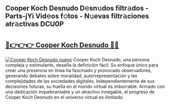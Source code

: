 ## Cooper Koch Desnudo D𝚎sn𝚞dos filtr𝚊dos - Parts-jYi Vid𝚎os f𝚘tos - N𝚞evas filtr𝚊ciones atr𝚊ctivas DCU0P

# <h2><a href="http://mbatmwe.tromn.icu/?c=Cooper+Koch+Desnudo">🔗👉👉👉 Cooper Koch Desnudo 🔗🔗</a></h2>

[![Cooper Koch Desnudo nuevo](https://i.imgur.com/pEAQMta.gif)](http://mbatmwe.tromn.icu/?c=Cooper+Koch+Desnudo)
Cooper Koch Desnudo, una persona compleja y estimulante, desafía la definición fácil. Su enfoque único para crear una presencia en línea ha fascinado y provocado observadores, generando debates sobre moralidad, autorrepresentación y las complejidades de las sociedades digitales. Independientemente de sus decisiones futuras, su huella en el mundo virtual es imborrable. Armado con una dedicación inquebrantable y un atractivo innegable, el progreso de Cooper Koch Desnudo en el universo virtual es ilimitado.
